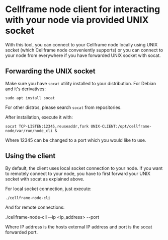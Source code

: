 # Cellframe node client for interacting with your node via provided UNIX socket

With this tool, you can connect to your Cellframe node locally using UNIX socket (which Cellframe node conveniently supports)
or you can connect to your node from everywhere if you have forwarded UNIX socket with socat.

## Forwarding the UNIX socket

Make sure you have `socat` utility installed to your distribution. For Debian and it's derivatives:

    sudo apt install socat

For other distros, please search `socat` from repositories.

After installation, execute it with:

    socat TCP-LISTEN:12345,reuseaddr,fork UNIX-CLIENT:/opt/cellframe-node/var/run/node_cli &

Where 12345 can be changed to a port which you would like to use.

## Using the client

By default, the client uses local socket connection to your node. If you want to remotely connect to your node, you have to first forward your UNIX socket with socat
as explained above.

For local socket connection, just execute:


    ./cellframe-node-cli


And for remote connections:


./cellframe-node-cli --ip <ip_address> --port <port>


Where IP address is the hosts external IP address and port is the socat forwarded port.